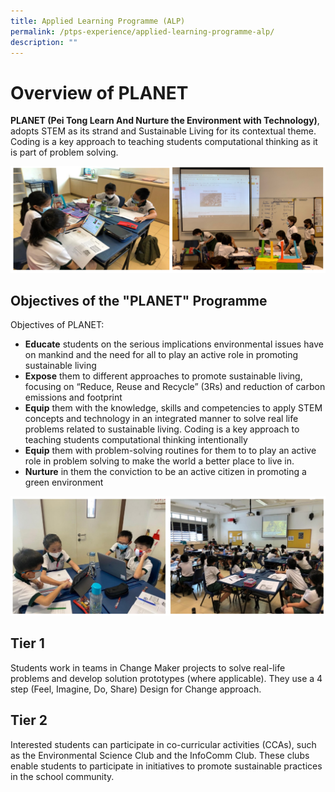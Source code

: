 ```yaml
---
title: Applied Learning Programme (ALP)
permalink: /ptps-experience/applied-learning-programme-alp/
description: ""
---
```

# Overview of PLANET

**PLANET (Pei Tong Learn And Nurture the Environment with Technology)**, adopts STEM as its strand and Sustainable Living for its contextual theme. Coding is a key approach to teaching students computational thinking as it is part of problem solving.

![](/images/PTPS%20Experience/ALP/ALP1.png)

## Objectives of the "PLANET" Programme

Objectives of PLANET:   
* **Educate** students on the serious implications environmental issues have on mankind and the need for all to play an active role in promoting sustainable living
* **Expose** them to different approaches to promote sustainable living, focusing on “Reduce, Reuse and Recycle” (3Rs) and reduction of carbon emissions and footprint
* **Equip** them with the knowledge, skills and competencies to apply STEM concepts and technology in an integrated manner to solve real life problems related to sustainable living. Coding is a key approach to teaching students computational thinking intentionally
* **Equip** them with problem-solving routines for them to to play an active role in problem solving to make the world a better place to live in.
* **Nurture** in them the conviction to be an active citizen in promoting a green environment



![](/images/PTPS%20Experience/ALP/ALP2.png)

## Tier 1
Students work in teams in Change Maker projects to solve real-life problems and develop solution prototypes (where applicable). They use a 4 step (Feel, Imagine, Do, Share) Design for Change approach. 

## Tier 2
Interested students can participate in co-curricular activities (CCAs), such as the Environmental Science Club and the InfoComm Club. These clubs enable students to participate in initiatives to promote sustainable practices in the school community.